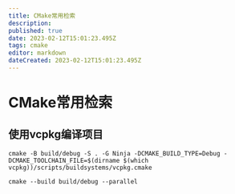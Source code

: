 ```yaml
---
title: CMake常用检索
description: 
published: true
date: 2023-02-12T15:01:23.495Z
tags: cmake
editor: markdown
dateCreated: 2023-02-12T15:01:23.495Z
---
```


# CMake常用检索

## 使用vcpkg编译项目
```shell
cmake -B build/debug -S . -G Ninja -DCMAKE_BUILD_TYPE=Debug -DCMAKE_TOOLCHAIN_FILE=$(dirname $(which vcpkg))/scripts/buildsystems/vcpkg.cmake
```
```shell
cmake --build build/debug --parallel
```